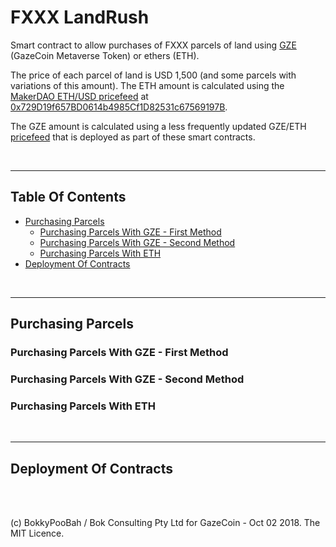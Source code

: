 # FXXX LandRush

Smart contract to allow purchases of FXXX parcels of land using [GZE](https://etherscan.io/token/0x4ac00f287f36a6aad655281fe1ca6798c9cb727b) (GazeCoin Metaverse Token) or ethers (ETH).

The price of each parcel of land is USD 1,500 (and some parcels with variations of this amount). The ETH amount is calculated using the [MakerDAO ETH/USD pricefeed](https://makerdao.com/feeds/) at [0x729D19f657BD0614b4985Cf1D82531c67569197B](https://etherscan.io/address/0x729D19f657BD0614b4985Cf1D82531c67569197B#readContract).

The GZE amount is calculated using a less frequently updated GZE/ETH [pricefeed](contracts/PriceFeed.sol) that is deployed as part of these smart contracts.

<br />

<hr />

## Table Of Contents

* [Purchasing Parcels](#purchasing-parcels)
  * [Purchasing Parcels With GZE - First Method](#purchasing-parcels-with-gze---first-method)
  * [Purchasing Parcels With GZE - Second Method](#purchasing-parcels-with-gze---second-method)
  * [Purchasing Parcels With ETH](#purchasing-parcels-with-eth)
* [Deployment Of Contracts](#deployment-of-contracts)

<br />

<hr />

## Purchasing Parcels

### Purchasing Parcels With GZE - First Method

### Purchasing Parcels With GZE - Second Method

### Purchasing Parcels With ETH

<br />

<hr />

## Deployment Of Contracts

<br />

<br />

(c) BokkyPooBah / Bok Consulting Pty Ltd for GazeCoin - Oct 02 2018. The MIT Licence.
